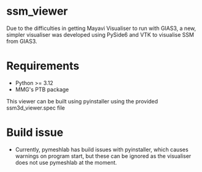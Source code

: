 # ssm_viewer
Due to the difficulties in getting Mayavi Visualiser to run with GIAS3, a new, simpler visualiser was developed using PySide6 and VTK to visualise SSM from GIAS3.

# Requirements
* Python >= 3.12
* MMG's PTB package
  
This viewer can be built using pyinstaller using the provided ssm3d_viewer.spec file

# Build issue
* Currently, pymeshlab has build issues with pyinstaller, which causes warnings on program start, but these can be ignored as the visualiser does not use pymeshlab at the moment. 
